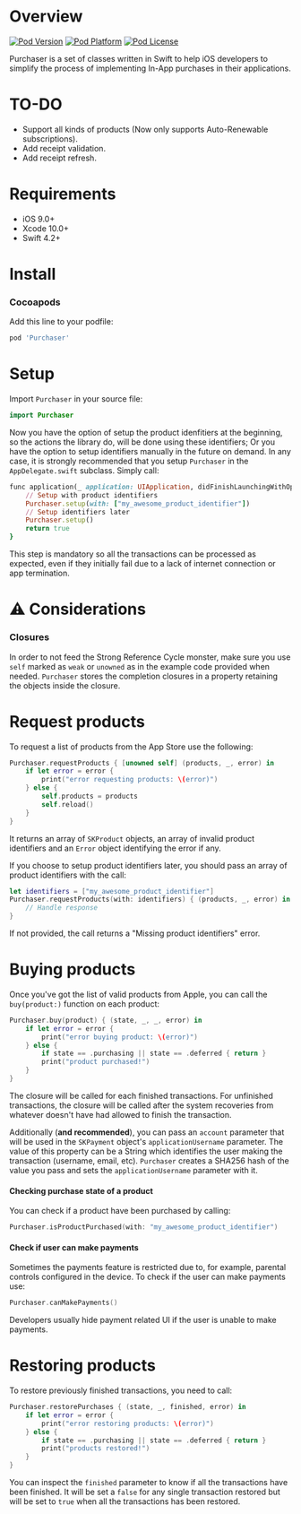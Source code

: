 Overview
==============

[![Pod Version](http://img.shields.io/cocoapods/v/Purchaser.svg?style=flat)](https://github.com/ThXou/Purchaser)
[![Pod Platform](http://img.shields.io/cocoapods/p/Purchaser.svg?style=flat)](https://github.com/ThXou/Purchaser)
[![Pod License](http://img.shields.io/cocoapods/l/Purchaser.svg?style=flat)](https://www.apache.org/licenses/LICENSE-2.0.html)

Purchaser is a set of classes written in Swift to help iOS developers to simplify the process of implementing In-App purchases in their applications.

TO-DO
==============

* Support all kinds of products (Now only supports Auto-Renewable subscriptions).
* Add receipt validation.
* Add receipt refresh.


Requirements
==============

* iOS 9.0+
* Xcode 10.0+
* Swift 4.2+

Install
==============

### Cocoapods

Add this line to your podfile:

```ruby
pod 'Purchaser'
```

Setup
==============

Import `Purchaser` in your source file:

```swift
import Purchaser
```

Now you have the option of setup the product idenfitiers at the beginning, so the actions the library do, will be done using these identifiers; Or you have the option to setup identifiers manually in the future on demand. In any case, it is strongly recommended that you setup `Purchaser` in the `AppDelegate.swift` subclass. Simply call:

```ruby
func application(_ application: UIApplication, didFinishLaunchingWithOptions launchOptions: [UIApplication.LaunchOptionsKey: Any]?) -> Bool {
    // Setup with product identifiers
    Purchaser.setup(with: ["my_awesome_product_identifier"])
    // Setup identifiers later
    Purchaser.setup()
    return true
}
```
This step is mandatory so all the transactions can be processed as expected, even if they initially fail due to a lack of internet connection or app termination.

⚠️ Considerations
==============

### Closures

In order to not feed the Strong Reference Cycle monster, make sure you use `self` marked as `weak` or `unowned` as in the example code provided when needed. `Purchaser` stores the completion closures in a property retaining the objects inside the closure.

Request products
==============

To request a list of products from the App Store use the following:

```swift
Purchaser.requestProducts { [unowned self] (products, _, error) in
    if let error = error {
        print("error requesting products: \(error)")
    } else {
        self.products = products
        self.reload()
    }
}
```

It returns an array of `SKProduct` objects, an array of invalid product identifiers and an `Error` object identifying the error if any.

If you choose to setup product identifiers later, you should pass an array of product identifiers with the call:

```swift
let identifiers = ["my_awesome_product_identifier"]
Purchaser.requestProducts(with: identifiers) { (products, _, error) in
    // Handle response
}
```
If not provided, the call returns a "Missing product identifiers" error.

Buying products
==============

Once you've got the list of valid products from Apple, you can call the `buy(product:)` function on each product:

```swift
Purchaser.buy(product) { (state, _, _, error) in
    if let error = error {
        print("error buying product: \(error)")
    } else {
        if state == .purchasing || state == .deferred { return }
        print("product purchased!")
    }
}
```
The closure will be called for each finished transactions. For unfinished transactions, the closure will be called after the system recoveries from whatever doesn't have had allowed to finish the transaction.

Additionally (**and recommended**), you can pass an `account` parameter that will be used in the `SKPayment` object's `applicationUsername` parameter. The value of this property can be a String which identifies the user making the transaction (username, email, etc). `Purchaser` creates a SHA256 hash of the value you pass and sets the `applicationUsername` parameter with it.

#### Checking purchase state of a product
You can check if a product have been purchased by calling:

```swift
Purchaser.isProductPurchased(with: "my_awesome_product_identifier")
```

#### Check if user can make payments

Sometimes the payments feature is restricted due to, for example, parental controls configured in the device. To check if the user can make payments use:

```swift
Purchaser.canMakePayments()
```

Developers usually hide payment related UI if the user is unable to make payments.

Restoring products
==============

To restore previously finished transactions, you need to call:

```swift
Purchaser.restorePurchases { (state, _, finished, error) in
    if let error = error {
        print("error restoring products: \(error)")
    } else {
        if state == .purchasing || state == .deferred { return }
        print("products restored!")
    }
}
```
You can inspect the `finished` parameter to know if all the transactions have been finished. It will be set a `false` for any single transaction restored but will be set to `true` when all the transactions has been restored.